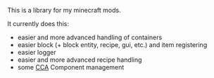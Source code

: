 This is a library for my minecraft mods.

It currently does this:  
- easier and more advanced handling of containers
- easier block (+ block entity, recipe, gui, etc.) and item registering  
- easier logger  
- easier and more advanced recipe handling
- some [CCA](https://github.com/OnyxStudios/Cardinal-Components-API) Component management
